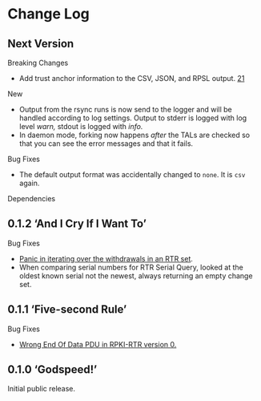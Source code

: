 # Change Log

## Next Version

Breaking Changes

* Add trust anchor information to the CSV, JSON, and RPSL output. [21]

New

* Output from the rsync runs is now send to the logger and will be handled
  according to log settings. Output to stderr is logged with log level
  _warn,_ stdout is logged with _info._
* In daemon mode, forking now happens _after_ the TALs are checked so that
  you can see the error messages and that it fails.

Bug Fixes

* The default output format was accidentally changed to `none`. It is
  `csv` again.

Dependencies

[21]: https://github.com/NLnetLabs/routinator/pull/21


## 0.1.2 ‘And I Cry If I Want To’

Bug Fixes

* [Panic in iterating over the withdrawals in an RTR set][17].
* When comparing serial numbers for RTR Serial Query, looked at the oldest
  known serial not the newest, always returning an empty change set.

[17]: https://github.com/NLnetLabs/routinator/issues/17


## 0.1.1 ‘Five-second Rule’

Bug Fixes

* [Wrong End Of Data PDU in RPKI-RTR version 0.][15]

[15]: https://github.com/NLnetLabs/routinator/issues/15


## 0.1.0 ‘Godspeed!’

Initial public release.

